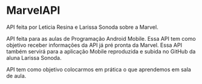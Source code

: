 # MarvelAPI 

API feita por Leticia Resina e Larissa Sonoda sobre a Marvel.

API feita para as aulas de Programação Android Mobile. 
Essa API tem como objetivo receber informações da API já pré pronta da Marvel.
Essa API também servirá para a aplicação Mobile reproduzida e subida no GitHub da aluna Larissa Sonoda. 

API tem como objetivo colocarmos em prática o que aprendemos em sala de aula.
